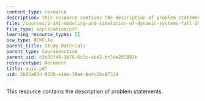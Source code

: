 ```yaml
---
content_type: resource
description: This resource contains the description of problem statements.
file: /courses/2-141-modeling-and-simulation-of-dynamic-systems-fall-2006/3b02a87d929be1de39aeba4c2ba87324_quiz.pdf
file_type: application/pdf
learning_resource_types: []
ocw_type: OCWFile
parent_title: Study Materials
parent_type: CourseSection
parent_uid: d3c65f49-3b76-6b3c-eb42-bf3de285892b
resourcetype: Document
title: quiz.pdf
uid: 3b02a87d-929b-e1de-39ae-ba4c2ba87324
---
```

This resource contains the description of problem statements.

